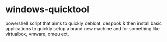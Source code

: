 # windows-quicktool
 powershell script that aims to quickly debloat, despook &amp; then install basic applications to quickly setup a brand new machine and for something like virtualbox, vmware, qmeu ect.
